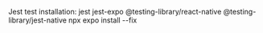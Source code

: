 

Jest test installation: jest jest-expo @testing-library/react-native @testing-library/jest-native
npx expo install --fix